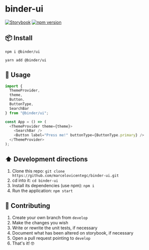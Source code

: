 # binder-ui

[![Storybook](https://cdn.jsdelivr.net/gh/storybookjs/brand@master/badge/badge-storybook.svg)](https://binder-ui.netlify.com/) [![npm version](https://badge.fury.io/js/%40binder%2Fui.svg)](https://www.npmjs.com/package/@binder/ui)

## 📦 Install

`npm i @binder/ui`

`yarn add @binder/ui`

## 🔨 Usage

```typescript
import {
  ThemeProvider,
  theme,
  Button,
  ButtonType,
  SearchBar
} from "@binder/ui";

const App = () => (
  <ThemeProvider theme={theme}>
    <SearchBar />
    <Button label="Press me!" buttonType={ButtonType.primary} />
  </ThemeProvider>
);
```

## ⬆️ Development directions

1. Clone this repo: `git clone https://github.com/marcelovicentegc/binder-ui.git`
2. cd into it: `cd binder-ui`
3. Install its dependencies (use npm): `npm i`
4. Run the application: `npm start`

## 🤝 Contributing

1. Create your own branch from `develop`
2. Make the changes you wish
3. Write or rewrite the unit tests, if necessary
4. Document what has been altered on storybook, if necessary
5. Open a pull request pointing to `develop`
6. That's it! 🤓
